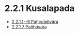 # 2.2.1 Kusalapada

* [2.2.1.1--6 Paṭiccādivāra](2.2.1/2.2.1.1--6.md)
* [2.2.1.7 Pañhāvāra](2.2.1/2.2.1.7.md)
